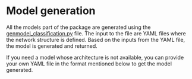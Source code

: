 # Model generation

All the models part of the package are generated using the [genmodel_classification.py](genmodel_classification.py) file. The input to the file are YAML files where the network structure is defined. Based on the inputs from the YAML file, the model is generated and returned.

If you need a model whose architecture is not available, you can provide your own YAML file in the format mentioned below to get the model generated.
